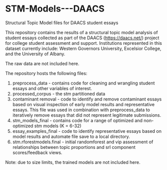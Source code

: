 # STM-Models---DAACS
Structural Topic Model files for DAACS student essays

This repository contains the results of a structural topic model analysis of student essays collected as part of the DAACS (https://daacs.net/) project for college student assessment and support. Institutions represented in this dataset currently include: Western Governors University, Excelsior College, and the University of Albany. 

The raw data are not included here. 

The repository hosts the following files:

1. preprocess_data - contains code for cleaning and wrangling student essays and other variables of interest.
2. processed_corpus - the stm partitioned data 
3. contaminant removal - code to identify and remove contaminant essays based on visual inspection of early model results and representative essays. This file was used in combination with preprocess_data to iteratively remove essays that did not represent legitimate submissions. 
4. stm_models_final - contains code for a range of optimized and non-optimized stm models (K = 6-32)
5. essay_examples_final - code to identify representative essays based on model results and automate file save to a local directory. 
6. stm.rforestmodels.final - initial randomforest and vip assessment of relationships between topic proportions and srl component scores/feedback views. 

Note: due to size limits, the trained models are not included here. 
